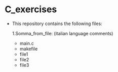 # C_exercises

- This repository contains the following files:

  1.Somma_from_file: (italian language comments)
    - main.c
    - makefile
    - file1
    - file2
    - file3
    

